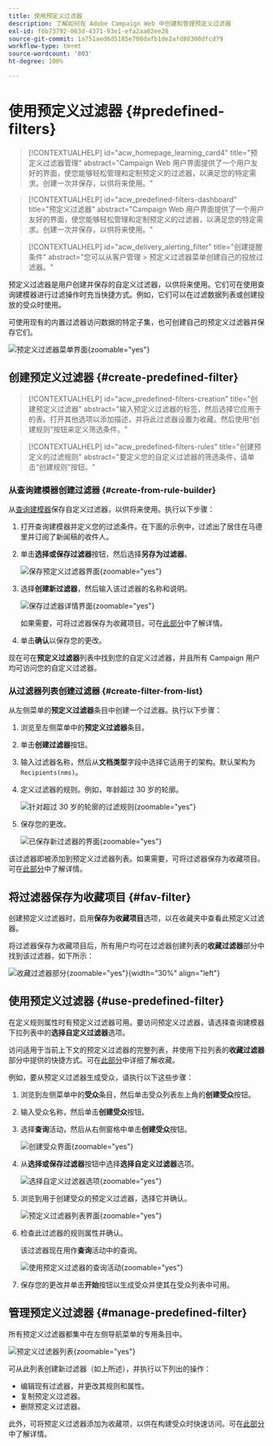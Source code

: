 ```yaml
---
title: 使用预定义过滤器
description: 了解如何在 Adobe Campaign Web 中创建和管理预定义过滤器
exl-id: f6b73792-063d-4371-93e1-efa2aa02ee28
source-git-commit: 1a751aed6d5185e700dafb1de2afd88300dfcd79
workflow-type: tm+mt
source-wordcount: '803'
ht-degree: 100%

---
```


# 使用预定义过滤器 {#predefined-filters}

>[!CONTEXTUALHELP]
>id="acw_homepage_learning_card4"
>title="预定义过滤器管理"
>abstract="Campaign Web 用户界面提供了一个用户友好的界面，使您能够轻松管理和定制预定义的过滤器，以满足您的特定需求。创建一次并保存，以供将来使用。"

>[!CONTEXTUALHELP]
>id="acw_predefined-filters-dashboard"
>title="预定义过滤器"
>abstract="Campaign Web 用户界面提供了一个用户友好的界面，使您能够轻松管理和定制预定义的过滤器，以满足您的特定需求。创建一次并保存，以供将来使用。"

>[!CONTEXTUALHELP]
>id="acw_delivery_alerting_filter"
>title="创建提醒条件"
>abstract="您可以从客户管理 > 预定义过滤器菜单创建自己的投放过滤器。"

预定义过滤器是用户创建并保存的自定义过滤器，以供将来使用。它们可在使用查询建模器进行过滤操作时充当快捷方式。例如，它们可以在过滤数据列表或创建投放的受众时使用。

可使用现有的内置过滤器访问数据的特定子集，也可创建自己的预定义过滤器并保存它们。

![预定义过滤器菜单界面](assets/predefined-filters-menu.png){zoomable="yes"}

## 创建预定义过滤器 {#create-predefined-filter}

>[!CONTEXTUALHELP]
>id="acw_predefined-filters-creation"
>title="创建预定义过滤器"
>abstract="输入预定义过滤器的标签，然后选择它应用于的表。打开其他选项以添加描述，并将此过滤器设置为收藏。然后使用“创建规则”按钮来定义筛选条件。"

>[!CONTEXTUALHELP]
>id="acw_predefined-filters-rules"
>title="创建预定义的过滤规则"
>abstract="要定义您的自定义过滤器的筛选条件，请单击“创建规则”按钮。"

### 从查询建模器创建过滤器 {#create-from-rule-builder}

从[查询建模器](../query/query-modeler-overview.md)保存自定义过滤器，以供将来使用。执行以下步骤：

1. 打开查询建模器并定义您的过滤条件。在下面的示例中，过滤出了居住在马德里并订阅了新闻稿的收件人。
1. 单击&#x200B;**选择或保存过滤器**&#x200B;按钮，然后选择&#x200B;**另存为过滤器**。

   ![保存预定义过滤器界面](assets/predefined-filters-save.png){zoomable="yes"}

1. 选择&#x200B;**创建新过滤器**，然后输入该过滤器的名称和说明。

   ![保存过滤器详情界面](assets/predefined-filters-save-filter.png){zoomable="yes"}

   如果需要，可将过滤器保存为收藏项目。可在[此部分](#fav-filter)中了解详情。

1. 单击&#x200B;**确认**&#x200B;以保存您的更改。

现在可在&#x200B;**预定义过滤器**&#x200B;列表中找到您的自定义过滤器，并且所有 Campaign 用户均可访问您的自定义过滤器。

### 从过滤器列表创建过滤器 {#create-filter-from-list}

从左侧菜单的&#x200B;**预定义过滤器**&#x200B;条目中创建一个过滤器。执行以下步骤：

1. 浏览至左侧菜单中的&#x200B;**预定义过滤器**&#x200B;条目。
1. 单击&#x200B;**创建过滤器**&#x200B;按钮。
1. 输入过滤器名称，然后从&#x200B;**文档类型**&#x200B;字段中选择它适用于的架构。默认架构为 `Recipients(nms)`。

1. 定义过滤器的规则。例如，年龄超过 30 岁的轮廓。

   ![针对超过 30 岁的轮廓的过滤规则](assets/filter-30+.png){zoomable="yes"}

1. 保存您的更改。

   ![已保存新过滤器的界面](assets/new-filter.png){zoomable="yes"}

该过滤器即被添加到预定义过滤器列表。如果需要，可将过滤器保存为收藏项目。可在[此部分](#fav-filter)中了解详情。

## 将过滤器保存为收藏项目 {#fav-filter}

创建预定义过滤器时，启用&#x200B;**保存为收藏项目**&#x200B;选项，以在收藏夹中查看此预定义过滤器。

将过滤器保存为收藏项目后，所有用户均可在过滤器创建列表的&#x200B;**收藏过滤器**&#x200B;部分中找到该过滤器，如下所示：

![收藏过滤器部分](assets/predefined-filters-favorite.png){zoomable="yes"}{width="30%" align="left"}

## 使用预定义过滤器 {#use-predefined-filter}

在定义规则属性时有预定义过滤器可用。要访问预定义过滤器，请选择查询建模器下拉列表中的&#x200B;**选择自定义过滤器**&#x200B;选项。

访问适用于当前上下文的预定义过滤器的完整列表，并使用下拉列表的&#x200B;**收藏过滤器**&#x200B;部分中提供的快捷方式。可在[此部分](#fav-filter)中详细了解收藏。

例如，要从预定义过滤器生成受众，请执行以下这些步骤：

1. 浏览到左侧菜单中的&#x200B;**受众**&#x200B;条目，然后单击受众列表左上角的&#x200B;**创建受众**&#x200B;按钮。
1. 输入受众名称，然后单击&#x200B;**创建受众**&#x200B;按钮。
1. 选择&#x200B;**查询**&#x200B;活动，然后从右侧窗格中单击&#x200B;**创建受众**&#x200B;按钮。

   ![创建受众界面](assets/build-audience-from-filter.png){zoomable="yes"}

1. 从&#x200B;**选择或保存过滤器**&#x200B;按钮中选择&#x200B;**选择自定义过滤器**&#x200B;选项。

   ![选择自定义过滤器选项](assets/build-audience-select-custom-filter.png){zoomable="yes"}

1. 浏览到用于创建受众的预定义过滤器，选择它并确认。

   ![预定义过滤器列表界面](assets/build-audience-filter-list.png){zoomable="yes"}

1. 检查此过滤器的规则属性并确认。

   该过滤器现在用作&#x200B;**查询**&#x200B;活动中的查询。

   ![使用预定义过滤器的查询活动](assets/build-audience-confirm.png){zoomable="yes"}

1. 保存您的更改并单击&#x200B;**开始**&#x200B;按钮以生成受众并使其在受众列表中可用。

## 管理预定义过滤器 {#manage-predefined-filter}

所有预定义过滤器都集中在左侧导航菜单的专用条目中。

![预定义过滤器列表](assets/list-of-filters.png){zoomable="yes"}

可从此列表创建新过滤器（如上所述），并执行以下列出的操作：

* 编辑现有过滤器，并更改其规则和属性。
* 复制预定义过滤器。
* 删除预定义过滤器。

此外，可将预定义过滤器添加为收藏项，以供在构建受众时快速访问。可在[此部分](#fav-filter)中了解详情。

<!--
## Built-in predefined filters {#ootb-predefined-filter}

Campaign comes with a set of predefined filters, built from the client console. These filters can be used to define your audiences, and rules. They must not be modified.
-->